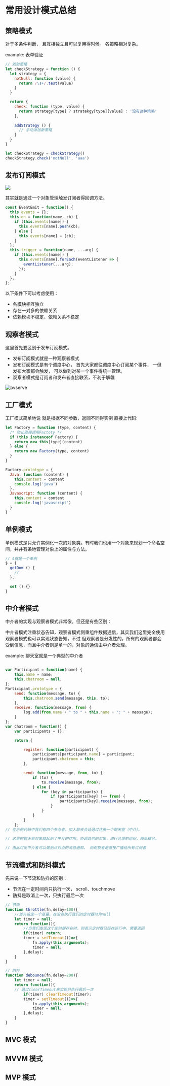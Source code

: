 # 常用设计模式总结

## 策略模式
对于多条件判断， 且互相独立且可以复用得时候。
各策略相对复杂。

example: 表单验证

```javascript
// 效验策略
let checkStrategy = function () {
  let strategy = {
    notNull: function (value) {
      return /\s+/.test(value)
    }
  }

  return {
    check: function (type, value) {
      return strategy[type] ? stratekgy[type][value] : '没有这种策略'
    },
    
    addStrategy () {
      // 手动添加新策略
    }
  }
}

let checkStrategy = checkStrategy()
checkStrategy.check('notNull', 'aaa')
```

## 发布订阅模式
![](./imgs/eventEmit.png)

其实就是通过一个对象管理触发订阅者得回调方法。

```javascript
const EventEmit = function() {
  this.events = {};
  this.on = function(name, cb) {
    if (this.events[name]) {
      this.events[name].push(cb);
    } else {
      this.events[name] = [cb];
    }
  };
  this.trigger = function(name, ...arg) {
    if (this.events[name]) {
      this.events[name].forEach(eventListener => {
        eventListener(...arg);
      });
    }
  };
};

```
以下条件下可以考虑使用：

- 各模块相互独立
- 存在一对多的依赖关系
- 依赖模块不稳定、依赖关系不稳定

## 观察者模式

这里首先要区别于发布订阅模式。
- 发布订阅模式就是一种观察者模式
- 发布订阅模式是有个调度中心， 首先大家都往调度中心订阅某个事件， 一但发布大家都会触发， 可以做到对某一个事件得统一管理。
- 观察者模式是订阅者和发布者直接联系，不利于解耦

![ovserve](./imgs/observe.jpg)

## 工厂模式
工厂模式简单地说 就是根据不同参数，返回不同得实例
直接上代码:
```javascript
let Factory = function (type, content) {
  /* 防止直接调用Factoty */
  if (this instanceof Factory) {
    return new this[type](content)
  } else {
    return new Factory(type, content)
  }
}

Factory.prototype = {
  Java: function (content) {
    this.content = content
    console.log('java')
  },
  Javascript: function (content) {
    this.content = content
    console.log('javascript')
  }
}

```

## 单例模式
单例模式是只允许实例化一次的对象类。有时我们也用一个对象来规划一个命名空间，井井有条地管理对象上的属性与方法。

```javascript
// $就是一个单例
$ = {
  getDom () {
    // 
  },

  set () {}
}
```

## 中介者模式
中介者的实现与观察者模式非常像。但还是有些区别：

中介者模式注重状态告知，观察者模式侧重组件数据通信，其实我们这里完全使用观察者模式也可以实现状态告知，不过 但观察者是分发性的，所有的观察者都会受到信息，而且中介者则是单一的，对象的通信由中介者处理。

example: 聊天室就是一个典型的中介者

```javascript

var Participant = function(name) {
    this.name = name;
    this.chatroom = null;
};
Participant.prototype = {
    send: function(message, to) {
        this.chatroom.send(message, this, to);
    },
    receive: function(message, from) {
        log.add(from.name + " to " + this.name + ": " + message);
    }
};
var Chatroom = function() {
    var participants = {};

    return {

        register: function(participant) {
            participants[participant.name] = participant;
            participant.chatroom = this;
        },

        send: function(message, from, to) {
            if (to) {
                to.receive(message, from);
            } else {
                for (key in participants) {
                    if (participants[key] !== from) {
                        participants[key].receive(message, from);
                    }
                }
            }
        }
    };
// 在示例代码中我们有四个参与者，加入聊天会话通过注册一个聊天室（中介）。

// 这里的聊天室对象就起到了中介的作用，协调其他的对象，进行合理的组织，降低耦合。

// 由此可见中介者可以做到点对点的消息通知， 而观察者是直接广播给所有订阅者
```

## 节流模式和防抖模式

先来说一下节流和防抖的区别： 
- 节流在一定时间内只执行一次， scroll、touchmove
- 防抖是取消上一次，只执行最后一次

```javascript
// 节流
function throttle(fn,delay=100){
	//首先设定一个变量，在没有执行我们的定时器时为null
	let timer = null;
	return function(){
		//当我们发现这个定时器存在时，则表示定时器已经在运行中，需要返回
		if(timer) return;
		timer = setTimeout(()=>{
			fn.apply(this,arguments);
			timer = null;
		},delay);
	}
}
```

```javascript
// 防抖
function debounce(fn,delay=200){
	let timer = null;
	return function(){
    // 通过clearTimeout来实现只执行最后一次
		if(timer) clearTimeout(timer);
		timer = setTimeout(()=>{
			fn.apply(this,arguments);
			timer = null;
		},delay);
	}
}
```

## MVC 模式

## MVVM 模式

## MVP 模式